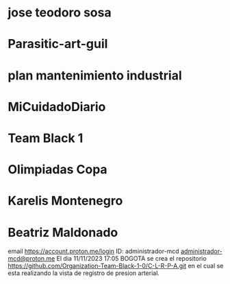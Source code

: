# jose teodoro sosa 
# Parasitic-art-guil
# plan mantenimiento industrial
# MiCuidadoDiario
# Team Black 1
# Olimpiadas Copa
# Karelis Montenegro
# Beatriz Maldonado

email
https://account.proton.me/login
ID: administrador-mcd
administrador-mcd@proton.me
El dia 11/11/2023 17:05 BOGOTA se crea el repositorio https://github.com/Organization-Team-Black-1-0/C-L-R-P-A.git en el cual se esta realizando la vista de registro de presion arterial.
